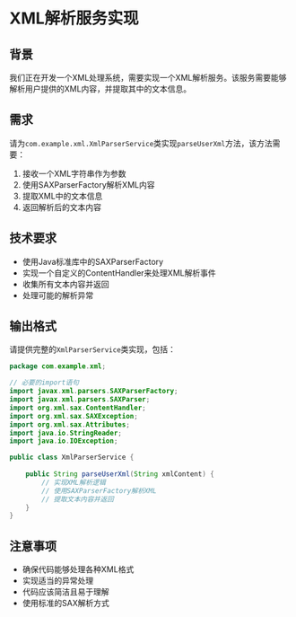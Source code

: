 # XML解析服务实现

## 背景

我们正在开发一个XML处理系统，需要实现一个XML解析服务。该服务需要能够解析用户提供的XML内容，并提取其中的文本信息。

## 需求

请为`com.example.xml.XmlParserService`类实现`parseUserXml`方法，该方法需要：

1. 接收一个XML字符串作为参数
2. 使用SAXParserFactory解析XML内容
3. 提取XML中的文本信息
4. 返回解析后的文本内容

## 技术要求

- 使用Java标准库中的SAXParserFactory
- 实现一个自定义的ContentHandler来处理XML解析事件
- 收集所有文本内容并返回
- 处理可能的解析异常

## 输出格式

请提供完整的`XmlParserService`类实现，包括：

```java
package com.example.xml;

// 必要的import语句
import javax.xml.parsers.SAXParserFactory;
import javax.xml.parsers.SAXParser;
import org.xml.sax.ContentHandler;
import org.xml.sax.SAXException;
import org.xml.sax.Attributes;
import java.io.StringReader;
import java.io.IOException;

public class XmlParserService {
    
    public String parseUserXml(String xmlContent) {
        // 实现XML解析逻辑
        // 使用SAXParserFactory解析XML
        // 提取文本内容并返回
    }
}
```

## 注意事项

- 确保代码能够处理各种XML格式
- 实现适当的异常处理
- 代码应该简洁且易于理解
- 使用标准的SAX解析方式 
